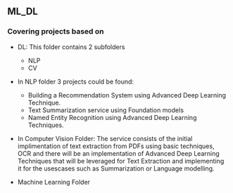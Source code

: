## ML_DL
### Covering projects based on 

* DL: This folder contains 2 subfolders
  * NLP
  * CV
 
     
 * In NLP folder 3 projects could be found:
   * Building a Recommendation System using Advanced Deep Learning Technique.
   * Text Summarization service using Foundation models
   * Named Entity Recognition using Advanced Deep Learning Techniques.
  
 * In Computer Vision Folder: The service consists of the initial implimentation of text extraction from PDFs using basic techniques, OCR and there will be an implementation of Advanced Deep Learning Techniques that will be leveraged for Text Extraction and implementing it for the usescases such as Summarization or Language modelling.


* Machine Learning Folder

